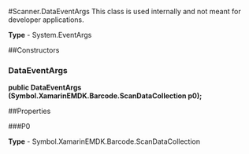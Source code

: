 #Scanner.DataEventArgs
This class is used internally and not meant for developer applications.

**Type** - System.EventArgs

##Constructors
### DataEventArgs 
**public DataEventArgs (Symbol.XamarinEMDK.Barcode.ScanDataCollection p0);**

##Properties

###P0


**Type** - Symbol.XamarinEMDK.Barcode.ScanDataCollection


